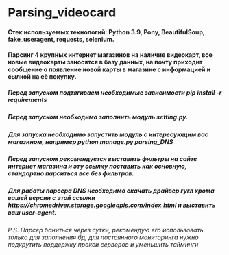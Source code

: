 # Parsing_videocard
#### Стек используемых текнологий: Python 3.9, Pony, BeautifulSoup, fake_useragent, requests, selenium.
#### Парсинг 4 крупных интернет магазинов на наличие видеокарт, все новые видеокарты заносятся в базу данных, на почту приходит сообщение о появление новой карты в магазине с информацией и сылкой на её покупку.
##### Перед запуском подтягиваем необходимые зависимости pip install -r requirements
##### Перед запуском необходимо заполнить модуль setting.py.
##### Для запуска необходимо запустить модуль с интересующим вас магазином, например python manage.py parsing_DNS
##### Перед запуском рекомендуется выставить фильтры на сайте интернет магазина и эту ссылку поставить как основную, стандартно парситься все без фильтров.
##### Для работы парсера DNS необходимо скачать драйвер гугл хрома вашей версии с этой ссылки https://chromedriver.storage.googleapis.com/index.html и выставить ваш user-agent.
###### P.S. Парсер баниться через сутки, рекомендую его использовать только для заполнения бд, для постоянного мониторинга нужно подкрутить поддержку прокси серверов и уменьшить тайминги 
